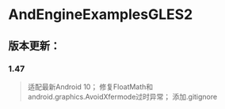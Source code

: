 # AndEngineExamplesGLES2

## 版本更新：
### 1.47
> 适配最新Android 10；
> 修复FloatMath和android.graphics.AvoidXfermode过时异常；
> 添加.gitignore
